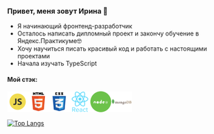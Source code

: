 ### Привет, меня зовут Ирина 👋  

 - Я начинающий фронтенд-разработчик  
 - Осталось написать дипломный проект и закончу обучение в Яндекс.Практикуме🤓  
 - Хочу научиться писать красивый код и работать с настоящими проектами  
 - Начала изучать TypeScript  

 #### Мой стэк:  
 <img src="./assets/652581_code_command_develop_javascript_language_icon.png"><img src="./assets/294678_html5_icon.png"><img src="./assets/294692_css3_icon.png"><img src="./assets/7423887_react_react native_icon (1).png"><img src="./assets/3069651_circle_js_node_node js_programming_icon.png"><img src="./assets/1012822_code_development_logo_mongodb_programming_icon.png">  

[![Top Langs](https://github-readme-stats.vercel.app/api/top-langs/?username=in-the-garden&layout=compact)](https://github.com/anuraghazra/github-readme-stats)


<!--
**in-the-garden/in-the-garden** is a ✨ _special_ ✨ repository because its `README.md` (this file) appears on your GitHub profile.

Here are some ideas to get you started:

- 🔭 I’m currently working on ...
- 🌱 I’m currently learning ...
- 👯 I’m looking to collaborate on ...
- 🤔 I’m looking for help with ...
- 💬 Ask me about ...
- 📫 How to reach me: ...
- 😄 Pronouns: ...
- ⚡ Fun fact: ...
-->
